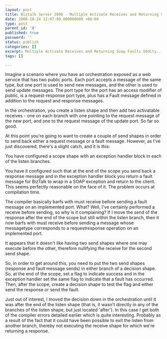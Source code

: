 ```yaml
---
layout: post
title: Biztalk Server 2006 - Multiple Activate Receives and Returning Soap Faults Oddit
date: 2008-10-24 12:07:00.000000000 +00:00
type: post
parent_id: '0'
published: true
password: ''
status: publish
categories: []
excerpt: Multiple Activate Receives and Returning Soap Faults Oddity...
tags: []

---
```



Imagine a scenario where you have an orchestration exposed as a web service that has two public ports. Each port accepts a message of the same type, but one port is used to send new messages, and the other is used to send update messages. The port type for the port has an access modifier of public, is a request-response port type, plus has a Fault message defined in addition to the request and response messages.

In the orchestration, you create a listen shape and then add two activatable receives - one on each branch with one pointing to the request message of the new port, and one to the request message of the update port. So far so good.

At this point you're going to want to create a couple of send shapes in order to send back either a request message or a fault message. However, as I've just discovered, there's a slight catch, and it is this:

You have configured a scope shape with an exception handler block in each of the listen branches.

You have it configured such that at the end of the scope you send back a response message and in the exception handler block you return a fault message for BizTalk to wrap in a SOAP exception and return to the client. This seems perfectly reasonable on the face of it. The problem occurs at compilation time.

The compiler basically barfs with must receive before sending a fault message on an implemented port. What? Well, I've certainly performed a receive before sending, so why is it complaining? If I move the send of the response after the end of the scope but still within the listen branch, then it now barfs with must receive before sending a message whose messagetype corresponds to a requestresponse operation on an implemented port.

It appears that it doesn't like having two send shapes where one may execute before the other, therefore nullifying the receive for the second send shape.

So, in order to get around this, you need to put the two send shapes (response and fault message sends) in either branch of a decision shape. So, at the end of the scope, set a flag to indicate success and in the exception handler set the same flag to indicate that a fault has occurred. Then, after the scope, create a decision shape to test the flag and either send the response or send the fault.

Just out of interest, I moved the decision down in the orchestration until it was after the end of the listen shape (that is, it wasn't directly in any of the branches of the listen shape, but just located 'after'). In this case I get both of the compiler errors detailed earlier which is quite interesting. Probably as a result of the fact that it could have been possible to exit the listen from another branch, thereby not executing the receive shape for which we're returning a response.